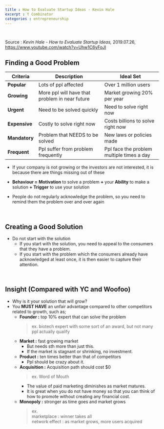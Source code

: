 ```yaml
---
title : How to Evaluate Startup Ideas - Kevin Hale
excerpt : Y Combinator 
categories : entrepreneurship
---
```


<br>

Source : _Kevin Hale - How to Evaluate Startup Ideas,_ 2019.07.26, <https://www.youtube.com/watch?v=Uhw1C6yFoJI>

## Finding a Good Problem

Criteria | Description | Ideal Set
---------|------------|---------
**Popular** | Lots of ppl affected | Over 1 million users
**Growing** | More ppl will have that problem in near future | Market growing 20% per year
**Urgent** | Need to be solved quickly | Need to solve right now
**Expensive** | Costly to solve right now | Costs billions to solve right now
**Mandatory** | Problem that NEEDS to be solved | New laws or policies made 
**Frequent** | Ppl suffer from problem frequently | Ppl face the problem multiple times a day

- If your company is not growing or the investors are not interested, it is because there are things missing out of these

- **Behaviour =** **Motivation** to solve a problem **+** your **Ability** to make a solution **+ Trigger** to use your solution

- People do not regularly acknowledge the problem, so you need to remind them the problem over and over again

<br>

## Creating a Good Solution
- Do not start with the solution  
  - If you start with the solution, you need to appeal to the consumers that they have a problem.
  - If you start with the problem which the consumers already have acknowledged at least once, it is then easier to capture their attention.

<br>

## Insight (Compared with YC and Woofoo)
- Why is it your solution that will grow?
- You **MUST HAVE** an unfair advantage compared to other competitors related to growth, such as;
  - **Founder :** top 10% expert that can solve the problem 
    > ex. biotech expert with some sort of an award, but not many ppl actually qualify
  - **Market :** fast growing market 
    - But needs sth more than just this.
    - If the market is stagnant or shrinking, no investment.
  - **Product :** ten times better than that of competitors
    - Ppl should be crazy about it.
  - **Acquisition :** Acquisition path should cost $0
    > ex. Word of Mouth
    - The value of paid marketing diminishes as market matures.
    - It is great when you do not have money so that you can think of how to promote without creating any financial cost.
  - **Monopoly :** stronger as time goes and market grows 
    > ex.  
    > marketplace : winner takes all  
    > network effect : as market grows, more users acquired

<br>
